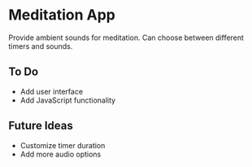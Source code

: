# Meditation App
Provide ambient sounds for meditation. Can choose between different timers and sounds.

## To Do
- Add user interface
- Add JavaScript functionality

## Future Ideas
- Customize timer duration
- Add more audio options
